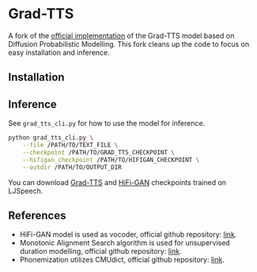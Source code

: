# Grad-TTS

A fork of the [official implementation](https://github.com/huawei-noah/Speech-Backbones/tree/main/Grad-TTS) of the Grad-TTS model based on Diffusion Probabilistic Modelling. This fork cleans up the code to focus on easy installation and inference.



## Installation


## Inference
See `grad_tts_cli.py` for how to use the model for inference.
```bash
python grad_tts_cli.py \
    --file /PATH/TO/TEXT_FILE \
    --checkpoint /PATH/TO/GRAD_TTS_CHECKPOINT \
    --hifigan_checkpoint /PATH/TO/HIFIGAN_CHECKPOINT \
    --outdir /PATH/TO/OUTPUT_DIR
```

You can download [Grad-TTS](https://drive.google.com/file/d/1YrlswCD2Q_IUlvFtQQ-gnfkG7FEvRoPJ/view?usp=drive_link) and [HiFi-GAN](https://drive.google.com/file/d/15AeZO2Zo4NBl7PG8oGgfQk0J1PpjaOgI/view?usp=drive_link) checkpoints trained on LJSpeech. 

## References

* HiFi-GAN model is used as vocoder, official github repository: [link](https://github.com/jik876/hifi-gan).
* Monotonic Alignment Search algorithm is used for unsupervised duration modelling, official github repository: [link](https://github.com/jaywalnut310/glow-tts).
* Phonemization utilizes CMUdict, official github repository: [link](https://github.com/cmusphinx/cmudict).
